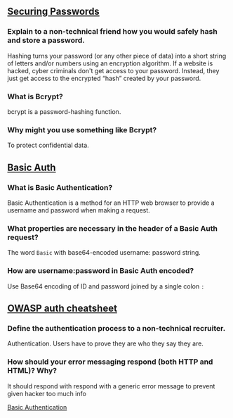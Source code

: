 
## [Securing Passwords](https://thehackernews.com/2014/04/securing-passwords-with-bcrypt-hashing.html)

### Explain to a non-technical friend how you would safely hash and store a password.
   Hashing turns your password (or any other piece of data) into a short string of letters and/or numbers using an encryption algorithm. If a website is hacked, cyber criminals don't get access to your password. Instead, they just get access to the encrypted “hash” created by your password.

### What is Bcrypt?
  bcrypt is a password-hashing function.
  
### Why might you use something like Bcrypt?
  To protect confidential data.


## [Basic Auth](https://en.wikipedia.org/wiki/Basic_access_authentication)

### What is Basic Authentication?
  Basic Authentication is a method for an HTTP web browser to provide a username and password when making a request.

### What properties are necessary in the header of a Basic Auth request?
  The word `Basic` with base64-encoded username: password string.

### How are username:password in Basic Auth encoded?
  Use  Base64 encoding of ID and password joined by a single colon `:`

  
## [OWASP auth cheatsheet](https://cheatsheetseries.owasp.org/cheatsheets/Authentication_Cheat_Sheet.html)

### Define the authentication process to a non-technical recruiter.
Authentication. Users have to prove they are who they say they are.

### How should your error messaging respond (both HTTP and HTML)? Why?
It should respond with respond with a generic error message to prevent given hacker too much info 


[Basic Authentication](https://www.twilio.com/docs/glossary/what-is-basic-authentication)
